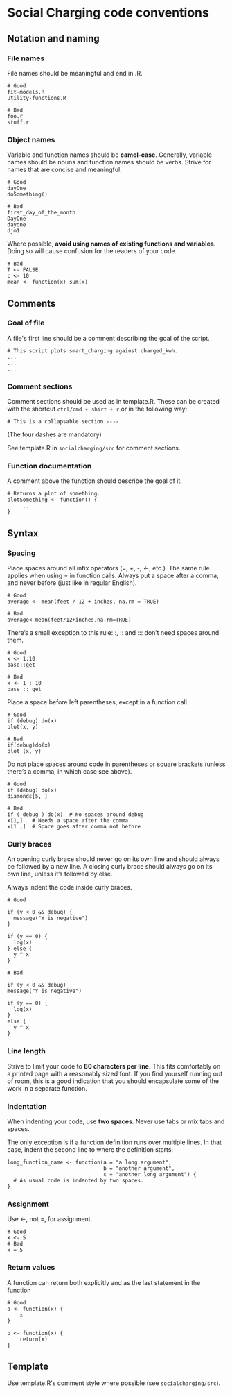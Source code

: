 # Social Charging code conventions

## Notation and naming
### File names
File names should be meaningful and end in .R.
```
# Good
fit-models.R
utility-functions.R

# Bad
foo.r
stuff.r
```
### Object names
Variable and function names should be **camel-case**. Generally, variable names should be nouns and function names should be verbs. Strive for names that are concise and meaningful.
```
# Good
dayOne
doSomething()

# Bad
first_day_of_the_month
DayOne
dayone
djm1
```
Where possible, **avoid using names of existing functions and variables**. Doing so will cause confusion for the readers of your code.
```
# Bad
T <- FALSE
c <- 10
mean <- function(x) sum(x)
```
## Comments
### Goal of file
A file's first line should be a comment describing the goal of the script.
```
# This script plots smart_charging against charged_kwh.
...
...
...
```

### Comment sections
Comment sections should be used as in template.R.
These can be created with the shortcut `ctrl/cmd + shirt + r` or in the following way:
```
# This is a collapsable section ----
```
(The four dashes are mandatory)

See template.R in `socialcharging/src` for comment sections.

### Function documentation
A comment above the function should describe the goal of it.
```
# Returns a plot of something.
plotSomething <- function() {
    ...
}
```

## Syntax
### Spacing
Place spaces around all infix operators (=, +, -, <-, etc.). The same rule applies when using = in function calls. Always put a space after a comma, and never before (just like in regular English).
```
# Good
average <- mean(feet / 12 + inches, na.rm = TRUE)

# Bad
average<-mean(feet/12+inches,na.rm=TRUE)
```
There’s a small exception to this rule: :, :: and ::: don’t need spaces around them.
```
# Good
x <- 1:10
base::get

# Bad
x <- 1 : 10
base :: get
```
Place a space before left parentheses, except in a function call.
```
# Good
if (debug) do(x)
plot(x, y)

# Bad
if(debug)do(x)
plot (x, y)
```
Do not place spaces around code in parentheses or square brackets (unless there’s a comma, in which case see above).
```
# Good
if (debug) do(x)
diamonds[5, ]

# Bad
if ( debug ) do(x)  # No spaces around debug
x[1,]   # Needs a space after the comma
x[1 ,]  # Space goes after comma not before
```
### Curly braces
An opening curly brace should never go on its own line and should always be followed by a new line. A closing curly brace should always go on its own line, unless it’s followed by else.

Always indent the code inside curly braces.
```
# Good

if (y < 0 && debug) {
  message("Y is negative")
}

if (y == 0) {
  log(x)
} else {
  y ^ x
}

# Bad

if (y < 0 && debug)
message("Y is negative")

if (y == 0) {
  log(x)
}
else {
  y ^ x
}
```
### Line length
Strive to limit your code to **80 characters per line.** This fits comfortably on a printed page with a reasonably sized font. If you find yourself running out of room, this is a good indication that you should encapsulate some of the work in a separate function.

### Indentation
When indenting your code, use **two spaces**. Never use tabs or mix tabs and spaces.

The only exception is if a function definition runs over multiple lines. In that case, indent the second line to where the definition starts:
```
long_function_name <- function(a = "a long argument",
                               b = "another argument",
                               c = "another long argument") {
  # As usual code is indented by two spaces.
}
```
### Assignment
Use <-, not =, for assignment.
```
# Good
x <- 5
# Bad
x = 5
```

### Return values
A function can return both explicitly and as the last statement in the function
```
# Good
a <- function(x) {
    x
}

b <- function(x) {
    return(x)
}
```

## Template
Use template.R's comment style where possible (see `socialcharging/src`).
